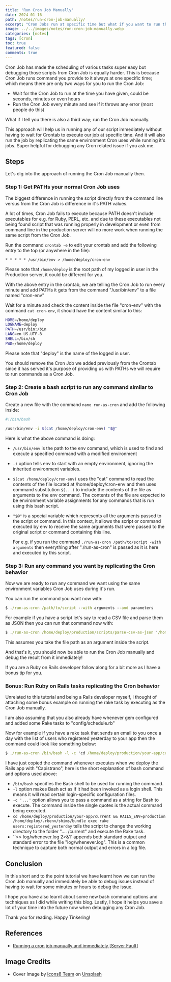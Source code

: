```yaml
---
title: 'Run Cron Job Manually'
date: 2024-01-16
path: /notes/run-cron-job-manually/
excerpt: "Cron Jobs run at specific time but what if you want to run them manually and immediately? In this blog we will look into a solution using which we can run any of our Cron Jobs manually."
image: ../../images/notes/run-cron-job-manually.webp
categories: [notes]
tags: [cron]
toc: true
featured: false
comments: true
---
```


Cron Job has made the scheduling of various tasks super easy but debugging those scripts from Cron Job is equally harder. This is because Cron Job runs command you provide to it always at one specific time; which means there are only two ways for you to run the Cron Job:

- Wait for the Cron Job to run at the time you have given, could be seconds, minutes or even hours
- Run the Cron Job every minute and see if it throws any error (most people do this)

What if I tell you there is also a third way; run the Cron Job manually.

This approach will help us in running any of our script immediately without having to wait for Crontab to execute our job at specific time. And it will also run the job by replicating the same environment Cron uses while running it's jobs. Super helpful for debugging any Cron related issue if you ask me.

## Steps

Let's dig into the approach of running the Cron Job manually then.

### Step 1: Get PATHs your normal Cron Job uses

The biggest difference in running the script directly from the command line versus from the Cron Job is difference in it's PATH values.

A lot of times, Cron Job fails to execute because PATH doesn't include executables for e.g. for Ruby, PERL, etc. and due to these executables not being found script that was running properly in development or even from command line in the production server will no more work when running the same script from the Cron Job.

Run the command `crontab -e` to edit your crontab and add the following entry to the top (or anywhere in the file):

```crontab
* * * * * /usr/bin/env > /home/deploy/cron-env
```

Please note that `/home/deploy` is the root path of my logged in user in the Production server, it could be different for you.

With the above entry in the crontab, we are telling the Cron Job to run every minute and add PATHs it gets from the command "/usr/bin/env" to a file named "cron-env"

Wait for a minute and check the content inside the file "cron-env" with the command `cat cron-env`, it should have the content similar to this:

```bash
HOME=/home/deploy
LOGNAME=deploy
PATH=/usr/bin:/bin
LANG=en_US.UTF-8
SHELL=/bin/sh
PWD=/home/deploy
```

Please note that "deploy" is the name of the logged in user.

You should remove the Cron Job we added previously from the Crontab since it has served it's purpose of providing us with PATHs we will require to run commands as a Cron Job.

### Step 2: Create a bash script to run any command similar to Cron Job

Create a new file with the command `nano run-as-cron` and add the following inside:

```bash
#!/bin/bash

/usr/bin/env -i $(cat /home/deploy/cron-env) "$@"

```

Here is what the above command is doing:

- `/usr/bin/env` is the path to the env command, which is used to find and execute a specified command with a modified environment
- `-i` option tells env to start with an empty environment, ignoring the inherited environment variables.
- `$(cat /home/deploy/cron-env)` uses the "cat" command to read the contents of the file located at /home/deploy/cron-env and then uses command substitution `$(...)` to include the contents of the file as arguments to the env command. The contents of the file are expected to be environment variable assignments for any commands that is run using this bash script.
- `"$@"` is a special variable which represents all the arguments passed to the script or command. In this context, it allows the script or command executed by env to receive the same arguments that were passed to the original script or command containing this line.

  For e.g. if you run the command `./run-as-cron /path/to/script -with arguments` then everything after "./run-as-cron" is passed as it is here and executed by this script.

### Step 3: Run any command you want by replicating the Cron behavior

Now we are ready to run any command we want using the same environment variables Cron Job uses during it's run.

You can run the command you want now with:

```cmd
$ ./run-as-cron /path/to/script --with arguments --and parameters
```

For example if you have a script let's say to read a CSV file and parse them as JSON then you can run that command now with:

```cmd
$ ./run-as-cron /home/deploy/production/scripts/parse-csv-as-json '/home/deploy/production/csv-files/employees.csv'
```

This assumes you take the file path as an argument inside the script.

And that's it, you should now be able to run the Cron Job manually and debug the result from it immediately! 

If you are a Ruby on Rails developer follow along for a bit more as I have a bonus tip for you.

### Bonus: Run Ruby on Rails tasks replicating the Cron behavior

Unrelated to this tutorial and being a Rails developer myself, I thought of attaching some bonus example on running the rake task by executing as the Cron Job manually.

I am also assuming that you also already have whenever gem configured and added some Rake tasks to "config/schedule.rb"

Now for example if you have a rake task that sends an email to you once a day with the list of users who registered yesterday to your app then the command could look like something below:

```cmd
$ ./run-as-cron /bin/bash -l -c 'cd /home/deploy/production/your-app/current && RAILS_ENV=production /home/deploy/.rbenv/shims/bundle exec rake users:registered_yesterday --silent >> log/whenever.log 2>&1'
```

I have just copied the command whenever executes when we deploy the Rails app with "Capistrano", here is the short explanation of bash command and options used above:

- `/bin/bash` specifies the Bash shell to be used for running the command.
- `-l` option makes Bash act as if it had been invoked as a login shell. This means it will read certain login-specific configuration files.
- `-c '...'` option allows you to pass a command as a string for Bash to execute. The command inside the single quotes is the actual command being executed.
- `cd /home/deploy/production/your-app/current && RAILS_ENV=production /home/deploy/.rbenv/shims/bundle exec rake users:registered_yesterday` tells the script to change the working directory to the folder ".... /current" and execute the Rake task.
- ``>> log/whenever.log 2>&1` appends both standard output and standard error to the file "log/whenever.log". This is a common technique to capture both normal output and errors in a log file.

## Conclusion

In this short and to the point tutorial we have learnt how we can run the Cron Job manually and immediately be able to debug issues instead of having to wait for some minutes or hours to debug the issue.

I hope you have also learnt about some new bash command options and techniques as I did while writing this blog. Lastly, I hope it helps you save a lot of your time into the future now when debugging any Cron Job.

Thank you for reading. Happy Tinkering!

## References

- <a href="https://serverfault.com/questions/85893/running-a-cron-job-manually-and-immediately" target="_blank" rel="noopener">Running a cron job manually and immediately [Server Fault]</a> 

## Image Credits

- Cover Image by <a href="https://unsplash.com/@icons8?utm_content=creditCopyText&utm_medium=referral&utm_source=unsplash" target="_blank" rel="noopener">Icons8 Team</a> on <a href="https://unsplash.com/photos/silver-bell-alarm-clock-dhZtNlvNE8M?utm_content=creditCopyText&utm_medium=referral&utm_source=unsplash" target="_blank" rel="noopener">Unsplash</a>
